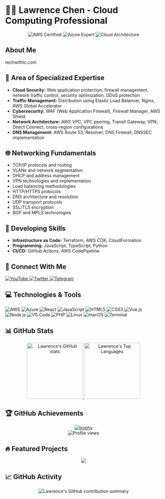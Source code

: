 # 👨‍💻 Lawrence Chen - Cloud Computing Professional

<div align="center">
  <img src="https://img.shields.io/badge/AWS-Certified-orange?style=for-the-badge&logo=amazon-aws" alt="AWS Certified">
  <img src="https://img.shields.io/badge/Azure-Expert-blue?style=for-the-badge&logo=microsoft-azure" alt="Azure Expert">
  <img src="https://img.shields.io/badge/Cloud-Architecture-lightblue?style=for-the-badge&logo=icloud" alt="Cloud Architecture">
</div>

## About Me

techwithlc.com

## 🔧 Area of Specialized Expertise 

- **Cloud Security:** Web application protection, firewall management, network traffic control, security optimization, DDoS protection
- **Traffic Management:** Distribution using Elastic Load Balancer, Nginx, AWS Global Accelerator
- **Cybersecurity:** WAF (Web Application Firewall), Firewall Manager, AWS Shield
- **Network Architecture:** AWS VPC, VPC peering, Transit Gateway, VPN, Direct Connect, cross-region configurations
- **DNS Management:** AWS Route 53, Resolver, DNS Firewall, DNSSEC implementation

## 🌐 Networking Fundamentals 
- TCP/IP protocols and routing
- VLANs and network segmentation
- DHCP and address management
- VPN technologies and implementation
- Load balancing methodologies
- HTTP/HTTPS protocols
- DNS architecture and resolution
- UDP transport protocols
- SSL/TLS encryption
- BGP and MPLS technologies

## 🚀 Developing Skills
- **Infrastructure as Code:** Terraform, AWS CDK, CloudFormation
- **Programming:** JavaScript, TypeScript, Python
- **CI/CD:** GitHub Actions, AWS CodePipeline

## 📱 Connect With Me

<div>
  <a href="https://www.youtube.com/c/AWSLC" target="_blank">
    <img src="https://img.shields.io/badge/-YouTube-red?style=flat-square&logo=youtube" alt="YouTube">
  </a>
  <a href="https://twitter.com/awslc0921" target="_blank">
    <img src="https://img.shields.io/badge/-Twitter-1DA1F2?style=flat-square&logo=twitter&logoColor=white" alt="Twitter">
  </a>
  <a href="https://t.me/awslc" target="_blank">
    <img src="https://img.shields.io/badge/-Telegram-2CA5E0?style=flat-square&logo=telegram&logoColor=white" alt="Telegram">
  </a>
</div>

## 💻 Technologies & Tools

<div>
  <img src="https://img.shields.io/badge/-AWS-232F3E?style=flat-square&logo=amazon-aws" alt="AWS">
  <img src="https://img.shields.io/badge/-Azure-0089D6?style=flat-square&logo=microsoft-azure" alt="Azure">
  <img src="https://img.shields.io/badge/-React-61DAFB?style=flat-square&logo=react&logoColor=black" alt="React">
  <img src="https://img.shields.io/badge/-JavaScript-F7DF1E?style=flat-square&logo=javascript&logoColor=black" alt="JavaScript">
  <img src="https://img.shields.io/badge/-HTML5-E34F26?style=flat-square&logo=html5&logoColor=white" alt="HTML5">
  <img src="https://img.shields.io/badge/-CSS3-1572B6?style=flat-square&logo=css3" alt="CSS3">
  <img src="https://img.shields.io/badge/-Vue.js-4FC08D?style=flat-square&logo=vue.js&logoColor=white" alt="Vue.js">
  <img src="https://img.shields.io/badge/-Node.js-339933?style=flat-square&logo=node.js&logoColor=white" alt="Node.js">
  <img src="https://img.shields.io/badge/-VS_Code-007ACC?style=flat-square&logo=visual-studio-code" alt="VS Code">
  <img src="https://img.shields.io/badge/-PHP-777BB4?style=flat-square&logo=php&logoColor=white" alt="PHP">
  <img src="https://img.shields.io/badge/-Linux-FCC624?style=flat-square&logo=linux&logoColor=black" alt="Linux">
  <img src="https://img.shields.io/badge/-macOS-000000?style=flat-square&logo=apple" alt="macOS">
  <img src="https://img.shields.io/badge/-Terminal-4D4D4D?style=flat-square&logo=windows-terminal&logoColor=white" alt="Terminal">
</div>

## 📊 GitHub Stats

<div align="center">
  <a href="https://github.com/techwithlc">
    <img height="180em" src="https://github-readme-stats.vercel.app/api?username=techwithlc&show_icons=true&theme=tokyonight&include_all_commits=true&count_private=true" alt="Lawrence's GitHub stats"/>
    <img height="180em" src="https://github-readme-stats.vercel.app/api/top-langs/?username=techwithlc&layout=compact&theme=tokyonight" alt="Lawrence's Top Languages"/>
  </a>
</div>

## 🏆 GitHub Achievements

<div align="center">
  <a href="https://github.com/techwithlc">
    <img src="https://github-profile-trophy.vercel.app/?username=techwithlc&theme=nord&column=7" alt="trophy"/>
  </a>
</div>

<div align="center">
  <img src="https://komarev.com/ghpvc/?username=techwithlc&color=blueviolet&style=flat-square" alt="Profile views"/>
</div>

## 🔥 Featured Projects

<div align="center">
  <a href="https://github.com/techwithlc/LineGPT">
    <img align="center" src="https://github-readme-stats.vercel.app/api/pin/?username=techwithlc&repo=LineGPT&theme=tokyonight" />
  </a>
</div>

## 📈 GitHub Activity
<!-- GitHub Profile Summary Cards -->
<div align="center">
  <img src="https://github-profile-summary-cards.vercel.app/api/cards/profile-details?username=techwithlc&theme=tokyonight" alt="Lawrence's GitHub contribution summary"/>
</div>
